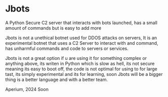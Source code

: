 # Jbots
A Python Secure C2 server that interacts with bots launched, has a small amount of commands but is easy to add more

Jbots is not a unethical botnet used for DDOS attacks on servers, It is an experimental botnet that uses a C2 Server to interact with and command, has unharmful commands and code to servers or services.

Jbots is not a great option if u are using it for something complex or anything above, its writen in Python which is slow as hell, its not secure meaning its easy to boot off, the code is not optimal for using to for large tast, its simply experimental and its for learning, soon Jbots will be a bigger thing is a better language and with a better team.

Aperium, 2024 Soon
